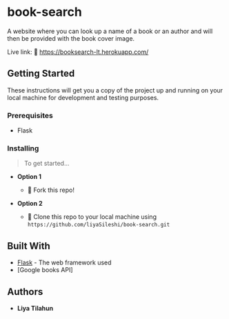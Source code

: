 # book-search

A website where you can look up a name of a book or an author and will then be provided with
the book cover image. 

Live link: 🔗 https://booksearch-lt.herokuapp.com/

## Getting Started

These instructions will get you a copy of the project up and running on your local machine for development and testing purposes.

### Prerequisites

- Flask 


### Installing

> To get started...


- **Option 1**
    - 🍴 Fork this repo!

- **Option 2**
    - 👯 Clone this repo to your local machine using `https://github.com/liyaSileshi/book-search.git`
    


## Built With

* [Flask](http://flask.palletsprojects.com/en/1.1.x/) - The web framework used
* [Google books API]

## Authors

* **Liya Tilahun** 
